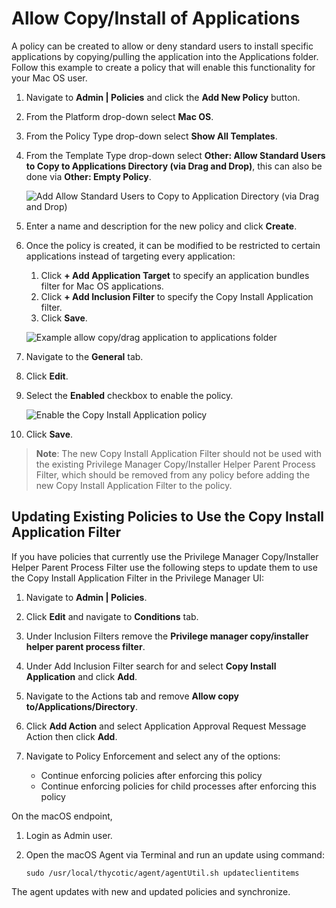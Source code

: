 [title]: # (Mac OS Copy Install Application)
[tags]: # (standard user, policy)
[priority]: # (5100)
# Allow Copy/Install of Applications

A policy can be created to allow or deny standard users to install specific applications by copying/pulling the application into the Applications folder. Follow this example to create a policy that will enable this functionality for your Mac OS user.

1. Navigate to __Admin | Policies__ and click the __Add New Policy__ button.
1. From the Platform drop-down select __Mac OS__.
1. From the Policy Type drop-down select __Show All Templates__.
1. From the Template Type drop-down select __Other: Allow Standard Users to Copy to Applications Directory (via Drag and Drop)__, this can also be done via __Other: Empty Policy__.

   ![Add Allow Standard Users to Copy to Application Directory (via Drag and Drop)](images/mac/copy_drag_drop.png)
1. Enter a name and description for the new policy and click __Create__.
1. Once the policy is created, it can be modified to be restricted to certain applications instead of targeting every application:
   1. Click __+ Add Application Target__ to specify an application bundles filter for Mac OS applications.
   1. Click __+ Add Inclusion Filter__ to specify the Copy Install Application filter.
   1. Click __Save__.

   ![Example allow copy/drag application to applications folder](images/mac/allow_copy_conditions_20190510.png)
1. Navigate to the __General__ tab.
1. Click __Edit__.
1. Select the __Enabled__ checkbox to enable the policy.

   ![Enable the Copy Install Application policy](images/mac/allow_copy_enable_20190510.png)
1. Click __Save__.

>**Note**:
>The new Copy Install Application Filter should not be used with the existing Privilege Manager Copy/Installer Helper Parent Process Filter, which should be removed from any policy before adding the new Copy Install Application Filter to the policy.

## Updating Existing Policies to Use the Copy Install Application Filter

If you have policies that currently use the Privilege Manager Copy/Installer Helper Parent Process Filter use the following steps to update them to use the Copy Install Application Filter in the Privilege Manager UI:

1. Navigate to __Admin | Policies__.
1. Click __Edit__ and navigate to __Conditions__ tab.
1. Under Inclusion Filters remove the __Privilege manager copy/installer helper parent process filter__.
1. Under Add Inclusion Filter search for and select __Copy Install Application__ and click __Add__.
1. Navigate to the Actions tab and remove __Allow copy to/Applications/Directory__.
1. Click __Add Action__ and select Application Approval Request Message Action then click __Add__.
1. Navigate to Policy Enforcement and select any of the options:

   * Continue enforcing policies after enforcing this policy
   * Continue enforcing policies for child processes after enforcing this policy

On the macOS endpoint,

1. Login as Admin user.
1. Open the macOS Agent via Terminal and run an update using command:

   ```shell
   sudo /usr/local/thycotic/agent/agentUtil.sh updateclientitems
   ```

The agent updates with new and updated policies and synchronize.